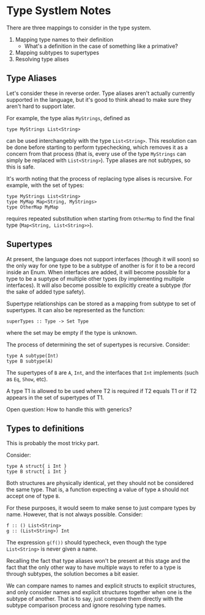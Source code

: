 # Type Systlem Notes

There are three mappings to consider in the type system.

1. Mapping type names to their definition
   - What's a definition in the case of something like a primative?
2. Mapping subtypes to supertypes
3. Resolving type alises

## Type Aliases

Let's consider these in reverse order. Type aliases aren't actually
currently supported in the language, but it's good to think ahead to
make sure they aren't hard to support later.

For example, the type alias `MyStrings`, defined as

    type MyStrings List<String>

can be used interchangebly with the type `List<String>`. This
resolution can be done before starting to perform typechecking, which
removes it as a concern from that process (that is, every use of the
type `MyStrings` can simply be replaced with `List<String>`). Type
aliases are not subtypes, so this is safe.

It's worth noting that the process of replacing type alises is
recursive. For example, with the set of types:

    type MyStrings List<String>
    type MyMap Map<String, MyStrings>
    type OtherMap MyMap

requires repeated substitution when starting from `OtherMap` to find
the final type (`Map<String, List<String>>`).

## Supertypes

At present, the language does not support interfaces (though it will
soon) so the only way for one type to be a subtype of another is for
it to be a record inside an Enum. When interfaces are added, it will
become possible for a type to be a suptype of multiple other types (by
implementing multiple interfaces). It will also become possible to
explicitly create a subtype (for the sake of added type safety).

Supertype relationships can be stored as a mapping from subtype to set
of supertypes. It can also be represented as the function:

    superTypes :: Type -> Set Type

where the set may be empty if the type is unknown.

The process of determining the set of supertypes is recursive. Consider:

    type A subtype(Int)
    type B subtype(A)

The supertypes of `B` are `A`, `Int`, and the interfaces that `Int`
implements (such as `Eq`, `Show`, etc).

A type T1 is allowed to be used where T2 is required if T2 equals T1
or if T2 appears in the set of supertypes of T1.

Open question: How to handle this with generics?

## Types to definitions

This is probably the most tricky part.

Consider:

    type A struct{ i Int }
    type B struct{ i Int }

Both structures are physically identical, yet they should not be
considered the same type. That is, a function expecting a value of
type `A` should not accept one of type `B`.

For these purposes, it would seem to make sense to just compare types
by name. However, that is not always possible. Consider:

    f :: () List<String>
    g :: (List<String>) Int

The expression `g(f())` should typecheck, even though the type
`List<String>` is never given a name.

Recalling the fact that type aliases won't be present at this stage
and the fact that the only other way to have multiple ways to refer to
a type is through subtypes, the solution becomes a bit easier.

We can compare names to names and explicit structs to explicit
structures, and only consider names and explicit structures together
when one is the subtype of another. That is to say, just compare them
directly with the subtype comparison process and ignore resolving type
names.
